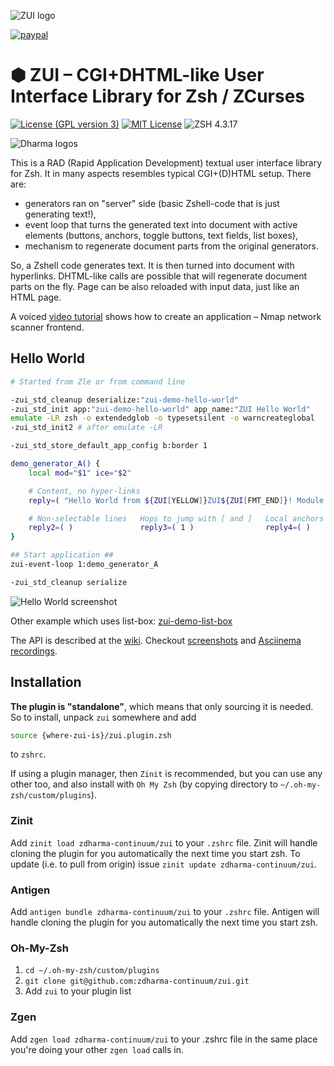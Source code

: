 ![ZUI logo](https://raw.githubusercontent.com/wiki/zdharma-continuum/zui/img/zui_logo-fs8.png)

[![paypal](https://www.paypalobjects.com/en_US/i/btn/btn_donateCC_LG.gif)](https://www.paypal.com/cgi-bin/webscr?cmd=_s-xclick&hosted_button_id=D6XDCHDSBDSDG)

# ⬢ ZUI – CGI+DHTML-like User Interface Library for Zsh / ZCurses

[![License (GPL version 3)](https://img.shields.io/badge/license-GNU%20GPL%20version%203-blue.svg?style=flat-square)](./LICENSE)
[![MIT License](https://img.shields.io/badge/license-MIT-blue.svg?style=flat-square)](./LICENSE)
![ZSH 4.3.17](https://img.shields.io/badge/zsh-v4.3.17-orange.svg?style=flat-square)

![Dharma logos](https://raw.githubusercontent.com/wiki/zdharma-continuum/zui/img/logo_theme-fs8.png)

This is a RAD (Rapid Application Development) textual user interface library for Zsh. It in many aspects resembles
typical CGI+(D)HTML setup. There are:

- generators ran on "server" side (basic Zshell-code that is just generating text!),
- event loop that turns the generated text into document with active elements (buttons, anchors, toggle buttons, text
  fields, list boxes),
- mechanism to regenerate document parts from the original generators.

So, a Zshell code generates text. It is then turned into document with hyperlinks. DHTML-like calls are possible that
will regenerate document parts on the fly. Page can be also reloaded with input data, just like an HTML page.

A voiced [video tutorial](https://youtu.be/TfZ8b_RS_Bg) shows how to create an application – Nmap network scanner
frontend.

## Hello World

```zsh
# Started from Zle or from command line

-zui_std_cleanup deserialize:"zui-demo-hello-world"
-zui_std_init app:"zui-demo-hello-world" app_name:"ZUI Hello World"
emulate -LR zsh -o extendedglob -o typesetsilent -o warncreateglobal
-zui_std_init2 # after emulate -LR

-zui_std_store_default_app_config b:border 1

demo_generator_A() {
    local mod="$1" ice="$2"

    # Content, no hyper-links
    reply=( "Hello World from ${ZUI[YELLOW]}ZUI${ZUI[FMT_END]}! Module $mod, instance $ice." )

    # Non-selectable lines   Hops to jump with [ and ]   Local anchors
    reply2=( )               reply3=( 1 )                reply4=( )
}

## Start application ##
zui-event-loop 1:demo_generator_A

-zui_std_cleanup serialize
```

![Hello World screenshot](https://raw.githubusercontent.com/wiki/zdharma-continuum/zui/img/hello-world-fs8.png)

Other example which uses list-box:
[zui-demo-list-box](https://github.com/zdharma-continuum/zui/blob/master/demos/zui-demo-list-boxes)

The API is described at the [wiki](https://github.com/zdharma-continuum/zui/wiki). Checkout
[screenshots](https://github.com/zdharma-continuum/zui/wiki/Screenshots) and
[Asciinema recordings](https://github.com/zdharma-continuum/zui/wiki/Asciinema).

## Installation

**The plugin is "standalone"**, which means that only sourcing it is needed. So to install, unpack `zui` somewhere and
add

```zsh
source {where-zui-is}/zui.plugin.zsh
```

to `zshrc`.

If using a plugin manager, then `Zinit` is recommended, but you can use any other too, and also install with `Oh My Zsh`
(by copying directory to `~/.oh-my-zsh/custom/plugins`).

### Zinit

Add `zinit load zdharma-continuum/zui` to your `.zshrc` file. Zinit will handle cloning the plugin for you automatically
the next time you start zsh. To update (i.e. to pull from origin) issue `zinit update zdharma-continuum/zui`.

### Antigen

Add `antigen bundle zdharma-continuum/zui` to your `.zshrc` file. Antigen will handle cloning the plugin for you
automatically the next time you start zsh.

### Oh-My-Zsh

1. `cd ~/.oh-my-zsh/custom/plugins`
1. `git clone git@github.com:zdharma-continuum/zui.git`
1. Add `zui` to your plugin list

### Zgen

Add `zgen load zdharma-continuum/zui` to your .zshrc file in the same place you're doing your other `zgen load` calls
in.
